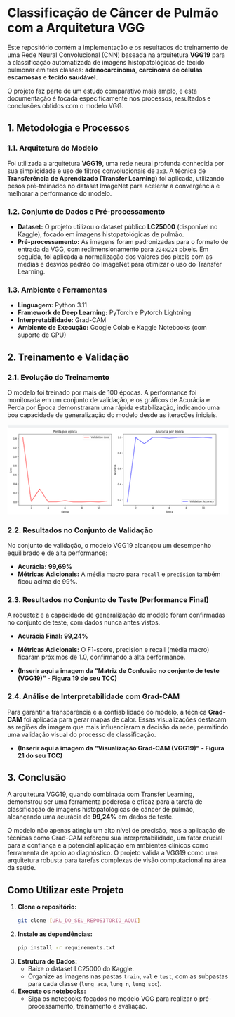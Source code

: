 # Classificação de Câncer de Pulmão com a Arquitetura VGG

Este repositório contém a implementação e os resultados do treinamento de uma Rede Neural Convolucional (CNN) baseada na arquitetura **VGG19** para a classificação automatizada de imagens histopatológicas de tecido pulmonar em três classes: **adenocarcinoma**, **carcinoma de células escamosas** e **tecido saudável**.

O projeto faz parte de um estudo comparativo mais amplo, e esta documentação é focada especificamente nos processos, resultados e conclusões obtidos com o modelo VGG.

## 1. Metodologia e Processos

### 1.1. Arquitetura do Modelo
Foi utilizada a arquitetura **VGG19**, uma rede neural profunda conhecida por sua simplicidade e uso de filtros convolucionais de `3x3`. A técnica de **Transferência de Aprendizado (Transfer Learning)** foi aplicada, utilizando pesos pré-treinados no dataset ImageNet para acelerar a convergência e melhorar a performance do modelo.

### 1.2. Conjunto de Dados e Pré-processamento
* **Dataset:** O projeto utilizou o dataset público **LC25000** (disponível no Kaggle), focado em imagens histopatológicas de pulmão.
* **Pré-processamento:** As imagens foram padronizadas para o formato de entrada da VGG, com redimensionamento para `224x224` pixels. Em seguida, foi aplicada a normalização dos valores dos pixels com as médias e desvios padrão do ImageNet para otimizar o uso do Transfer Learning.

### 1.3. Ambiente e Ferramentas
* **Linguagem:** Python 3.11
* **Framework de Deep Learning:** PyTorch e Pytorch Lightning
* **Interpretabilidade:** Grad-CAM
* **Ambiente de Execução:** Google Colab e Kaggle Notebooks (com suporte de GPU)

## 2. Treinamento e Validação

### 2.1. Evolução do Treinamento
O modelo foi treinado por mais de 100 épocas. A performance foi monitorada em um conjunto de validação, e os gráficos de Acurácia e Perda por Época demonstraram uma rápida estabilização, indicando uma boa capacidade de generalização do modelo desde as iterações iniciais.

![Gráficos acurácia e de perda](img/grafico_metricas_validacao.png)

### 2.2. Resultados no Conjunto de Validação
No conjunto de validação, o modelo VGG19 alcançou um desempenho equilibrado e de alta performance:
* **Acurácia:** **99,69%**
* **Métricas Adicionais:** A média macro para `recall` e `precision` também ficou acima de 99%.

### 2.3. Resultados no Conjunto de Teste (Performance Final)
A robustez e a capacidade de generalização do modelo foram confirmadas no conjunto de teste, com dados nunca antes vistos.
* **Acurácia Final:** **99,24%**
* **Métricas Adicionais:** O F1-score, precision e recall (média macro) ficaram próximos de 1.0, confirmando a alta performance.

* **(Inserir aqui a imagem da "Matriz de Confusão no conjunto de teste (VGG19)" - Figura 19 do seu TCC)**

### 2.4. Análise de Interpretabilidade com Grad-CAM
Para garantir a transparência e a confiabilidade do modelo, a técnica **Grad-CAM** foi aplicada para gerar mapas de calor. Essas visualizações destacam as regiões da imagem que mais influenciaram a decisão da rede, permitindo uma validação visual do processo de classificação.

* **(Inserir aqui a imagem da "Visualização Grad-CAM (VGG19)" - Figura 21 do seu TCC)**

## 3. Conclusão

A arquitetura VGG19, quando combinada com Transfer Learning, demonstrou ser uma ferramenta poderosa e eficaz para a tarefa de classificação de imagens histopatológicas de câncer de pulmão, alcançando uma acurácia de **99,24%** em dados de teste.

O modelo não apenas atingiu um alto nível de precisão, mas a aplicação de técnicas como Grad-CAM reforçou sua interpretabilidade, um fator crucial para a confiança e a potencial aplicação em ambientes clínicos como ferramenta de apoio ao diagnóstico. O projeto valida a VGG19 como uma arquitetura robusta para tarefas complexas de visão computacional na área da saúde.

## Como Utilizar este Projeto

1.  **Clone o repositório:**
    ```bash
    git clone [URL_DO_SEU_REPOSITORIO_AQUI]
    ```
2.  **Instale as dependências:**
    ```bash
    pip install -r requirements.txt
    ```
3.  **Estrutura de Dados:**
    * Baixe o dataset LC25000 do Kaggle.
    * Organize as imagens nas pastas `train`, `val` e `test`, com as subpastas para cada classe (`lung_aca`, `lung_n`, `lung_scc`).
4.  **Execute os notebooks:**
    * Siga os notebooks focados no modelo VGG para realizar o pré-processamento, treinamento e avaliação.

